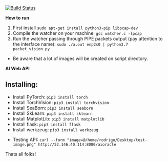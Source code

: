 [![Build Status](https://travis-ci.org/joemccann/dillinger.svg?branch=master)](https://travis-ci.org/joemccann/dillinger)

**How to run**

1. First install ```sudo apt-get install python3-pip libpcap-dev```
2. Compile the watcher on your machine: ```gcc watcher.c -lpcap```
3. Run the watcher passing through PIPE packets output (pay attention to the interface name): ```sudo ./a.out enp2s0 | python3.7 packet_vision.py```

- Be aware that a lot of images will be created on script directory.


**AI Web API**

## Installing:
* Install PyTorch: ```pip3 install torch```
* Install TorchVision: ```pip3 install torchvision```
* Install SeaBorn: ```pip3 install seaborn```
* Install SkLearn: ```pip3 install sklearn```
* Install MatplotLib: ```pip3 install matplotlib```
* Install flask: ```pip3 install flask```
* Install werkzeug: ```pip3 install werkzeug```

- Testing API: ```curl --form "image=@/home/rodrigo/Desktop/test-image.png" http://52.146.40.114:8080/aioracle```

Thats all folks!